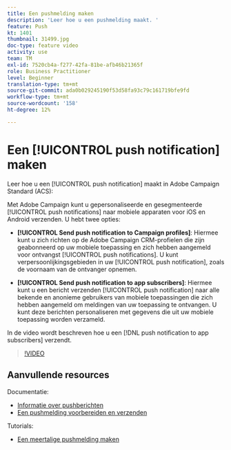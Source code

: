 ```yaml
---
title: Een pushmelding maken
description: 'Leer hoe u een pushmelding maakt. '
feature: Push
kt: 1401
thumbnail: 31499.jpg
doc-type: feature video
activity: use
team: TM
exl-id: 7520cb4a-f277-42fa-81be-afb46b21365f
role: Business Practitioner
level: Beginner
translation-type: tm+mt
source-git-commit: ada0b029245190f53d58fa93c79c161719bfe9fd
workflow-type: tm+mt
source-wordcount: '158'
ht-degree: 12%

---
```


# Een [!UICONTROL push notification] maken

Leer hoe u een [!UICONTROL push notification] maakt in Adobe Campaign Standard (ACS):

Met Adobe Campaign kunt u gepersonaliseerde en gesegmenteerde [!UICONTROL push notifications] naar mobiele apparaten voor iOS en Android verzenden. U hebt twee opties:

* **[!UICONTROL Send push notification to Campaign profiles]**: Hiermee kunt u zich richten op de Adobe Campaign CRM-profielen die zijn geabonneerd op uw mobiele toepassing en zich hebben aangemeld voor ontvangst  [!UICONTROL push notifications]. U kunt verpersoonlijkingsgebieden in uw [!UICONTROL push notification], zoals de voornaam van de ontvanger opnemen.

* **[!UICONTROL Send push notification to app subscribers]**: Hiermee kunt u een bericht verzenden  [!UICONTROL push notification] naar alle bekende en anonieme gebruikers van mobiele toepassingen die zich hebben aangemeld om meldingen van uw toepassing te ontvangen. U kunt deze berichten personaliseren met gegevens die uit uw mobiele toepassing worden verzameld.

In de video wordt beschreven hoe u een [!DNL push notification to app subscribers] verzendt.

>[!VIDEO](https://video.tv.adobe.com/v/31499?quality=12)

## Aanvullende resources

Documentatie:

* [Informatie over pushberichten](https://docs.adobe.com/content/help/en/campaign-standard/using/communication-channels/push-notifications/about-push-notifications.html)
* [Een pushmelding voorbereiden en verzenden](https://docs.adobe.com/content/help/en/campaign-standard/using/communication-channels/push-notifications/preparing-and-sending-a-push-notification.html)

Tutorials:

* [Een meertalige pushmelding maken](/help/communication-channels/mobile/push-notifications/creating-multilingual-push-notifications.md)
